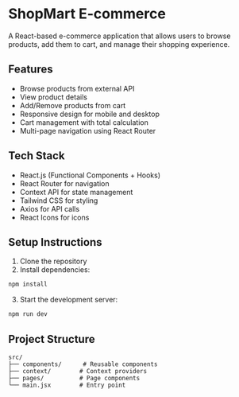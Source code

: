 # ShopMart E-commerce

A React-based e-commerce application that allows users to browse products, add them to cart, and manage their shopping experience.

## Features

- Browse products from external API
- View product details
- Add/Remove products from cart
- Responsive design for mobile and desktop
- Cart management with total calculation
- Multi-page navigation using React Router

## Tech Stack

- React.js (Functional Components + Hooks)
- React Router for navigation
- Context API for state management
- Tailwind CSS for styling
- Axios for API calls
- React Icons for icons

## Setup Instructions

1. Clone the repository
2. Install dependencies:
```bash
npm install
```
3. Start the development server:
```bash
npm run dev
```

## Project Structure

```
src/
├── components/      # Reusable components
├── context/        # Context providers
├── pages/          # Page components
└── main.jsx        # Entry point
```
